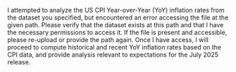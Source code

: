 I attempted to analyze the US CPI Year-over-Year (YoY) inflation rates from the dataset you specified, but encountered an error accessing the file at the given path. Please verify that the dataset exists at this path and that I have the necessary permissions to access it. If the file is present and accessible, please re-upload or provide the path again. Once I have access, I will proceed to compute historical and recent YoY inflation rates based on the CPI data, and provide analysis relevant to expectations for the July 2025 release.